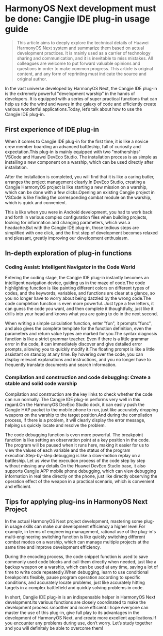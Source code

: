 # HarmonyOS Next development must be done: Cangjie IDE plug-in usage guide
> This article aims to deeply explore the technical details of Huawei HarmonyOS Next system and summarize them based on actual development practices.
It is mainly used as a carrier of technology sharing and communication, and it is inevitable to miss mistakes. All colleagues are welcome to put forward valuable opinions and questions in order to make common progress.
This article is original content, and any form of reprinting must indicate the source and original author.

In the vast universe developed by HarmonyOS Next, the Cangjie IDE plug-in is the extremely powerful "development warship" in the hands of developers. It is equipped with a series of super practical functions that can help us ride the wind and waves in the galaxy of code and efficiently create various wonderful applications.Today, let’s talk about how to use the Cangjie IDE plug-in.

## First experience of IDE plug-in
When it comes to Cangjie IDE plug-in for the first time, it is like a novice crew member boarding an advanced battleship, full of curiosity and expectation.This plug-in is mainly equipped with two "motherships" VSCode and Huawei DevEco Studio. The installation process is as simple as installing a new component on a warship, which can be used directly after installation.

After the installation is completed, you will find that it is like a caring butler, arranges the project management clearly.In DevEco Studio, creating a Cangjie HarmonyOS project is like starting a new mission on a warship, which can be done with a few clicks.Opening an existing Cangjie project in VSCode is like finding the corresponding combat module on the warship, which is quick and convenient.

This is like when you were in Android development, you had to work back and forth in various complex configuration files when building projects, looking for information and changing parameters, which was a headache.But with the Cangjie IDE plug-in, those tedious steps are simplified with one click, and the first step of development becomes relaxed and pleasant, greatly improving our development enthusiasm.

## In-depth exploration of plug-in functions
### Coding Assist: Intelligent Navigator in the Code World
Entering the coding stage, the Cangjie IDE plug-in instantly becomes an intelligent navigation device, guiding us in the maze of code.The code highlighting function is like painting different colors on different types of codes, and the keywords, variables, and functions are clear at a glance, so you no longer have to worry about being dazzled by the wrong code.The code completion function is even more powerful. Just type a few letters, it can guess the code you want, and then complete it thoughtfully, just like it drills into your head and knows what you are going to do in the next second.

When writing a simple calculation function, enter "fun", it prompts "func", and also gives the complete template for the function definition, even the parameters and return value types are marked for you.The syntax diagnosis function is like a strict grammar teacher. Even if there is a little grammar error in the code, it can immediately discover and give detailed error prompts, allowing you to quickly modify it.The floating prompt is like a little assistant on standby at any time. By hovering over the code, you can display relevant explanations and instructions, and you no longer have to frequently translate documents and search information.

### Compilation and construction and code debugging: Create a stable and solid code warship
Compilation and construction are the key links to check whether the code can run normally. The Cangjie IDE plug-in performs very well in this regard.On the HarmonyOS DevEco Studio dock, it can easily push the Cangjie HAP packet to the mobile phone to run, just like accurately dropping weapons on the warship to the target position.And during the compilation process, if there is a problem, it will clearly display the error message, helping us quickly locate and resolve the problem.

The code debugging function is even more powerful. The breakpoint function is like setting an observation point at a key position in the code. The program will be paused when it runs here, making it easier for us to view the values ​​of each variable and the status of the program execution.Step-by-step debugging is like a slow-motion replay on a battleship. Let us view the execution process of the code step by step without missing any details.On the Huawei DevEco Studio base, it also supports Cangjie APP mobile phone debugging, which can view debugging information in real time directly on the phone, just like directly observing the operation effect of the weapon in a practical scenario, which is convenient and efficient.

## Tips for applying plug-ins in HarmonyOS Next Project
In the actual HarmonyOS Next project development, mastering some plug-in usage skills can make our development efficiency a higher level.For example, in terms of engineering management, rational use of the plug-in's multi-engineering switching function is like quickly switching different combat modes on a warship, which can manage multiple projects at the same time and improve development efficiency.

During the encoding process, the code snippet function is used to save commonly used code blocks and call them directly when needed, just like a backup weapon on a warship, which can be used at any time, saving a lot of time to write code repeatedly.When debugging, learn to use conditional breakpoints flexibly, pause program operation according to specific conditions, and accurately locate problems, just like accurately hitting targets in a complex battlefield and quickly solving problems in code.

In short, Cangjie IDE plug-in is an indispensable helper in HarmonyOS Next development.Its various functions are closely coordinated to make the development process smoother and more efficient.I hope everyone can master the use of this plug-in, give full play to its advantages in the development of HarmonyOS Next, and create more excellent applications.If you encounter any problems during use, don’t worry. Let’s study together and you will definitely be able to overcome them!
